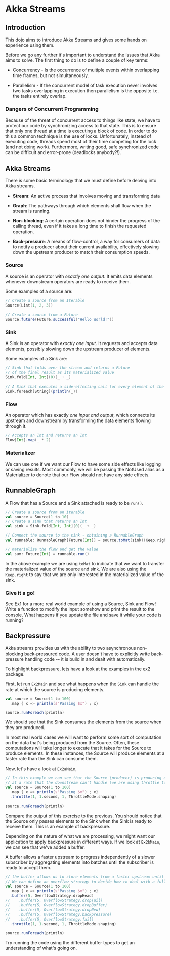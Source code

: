 # Akka Streams

## Introduction

This dojo aims to introduce Akka Streams and gives some hands on experience using them.

Before we go any further it's important to understand the issues that Akka aims to solve. The first thing to do is to
define a couple of key terms:

- Concurrency - Is the occurrence of multiple events within overlapping time frames, but not simultaneously.

- Parallelism - If the concurrent model of task execution never involves two tasks overlapping in execution then parallelism is the
  opposite i.e. the tasks entirely overlap.

### Dangers of Concurrent Programming

Because of the threat of concurrent access to things like state, we have to protect our code by synchronizing access
to that state. This is to ensure that only one thread at a time is executing a
block of code. In order to do this a common technique is the use of locks. Unfortunately, instead of executing code,
threads spend most of their time competing for the lock (and not doing work). Furthermore, writing good, safe synchronized
code can be difficult and error-prone (deadlocks anybody?!).


## Akka Streams     

There is some basic terminology that we must define before delving into Akka streams.

- **Stream**: An active process that involves moving and transforming data

- **Graph**: The pathways through which elements shall flow when the stream is running.

- **Non-blocking**: A certain operation does not hinder the progress of the calling thread, even if it takes a long time 
  to finish the requested operation.

- **Back-pressure**: A means of flow-control, a way for consumers of data to notify a producer about their current 
  availability, effectively slowing down the upstream producer to match their consumption speeds.
                                                                                                  

### Source

A source is an operator with _exactly one output_. It emits data elements whenever downstream operators are ready to 
receive them.

Some examples of a source are:

```scala
// Create a source from an Iterable
Source(List(1, 2, 3))

// Create a source from a Future
Source.future(Future.successful("Hello World!"))
```

### Sink

A Sink is an operator with _exactly one input_. It requests and accepts data elements, possibly slowing down the 
upstream producer of elements.

Some examples of a Sink are:
```scala
// Sink that folds over the stream and returns a Future
// of the final result as its materialized value
Sink.fold[Int, Int](0)(_ + _)

// A Sink that executes a side-effecting call for every element of the stream
Sink.foreach[String](println(_))
```

### Flow
                   
An operator which has exactly _one input and output_, which connects its upstream and downstream by transforming the
data elements flowing through it.


```scala
// Accepts an Int and returns an Int
Flow[Int].map(_ * 2)
```
                 
### Materializer

We can use one if we want our Flow to have some side effects like logging or saving results.
Most commonly, we will be passing the NotUsed alias as a Materializer to denote that our Flow should not have any side effects.

## RunnableGraph
                    
A Flow that has a Source and a Sink attached is ready to be `run()`.

```scala
// Create a source from an iterable
val source = Source(1 to 10)
// Create a sink that returns an Int
val sink = Sink.fold[Int, Int](0)(_ + _)

// Connect the source to the sink - obtaining a RunnableGraph
val runnable: RunnableGraph[Future[Int]] = source.toMat(sink)(Keep.right)

// materialize the flow and get the value
val sum: Future[Int] = runnable.run()
```
        
In the above example we are using `toMat` to indicate that we want to transfer the materialized value of the source and
sink. We are also using the `Keep.right` to say that we are only interested in the materialized value of the sink. 
                    

### Give it a go!
                        
See Ex1 for a more real world example of using a Source, Sink and Flow! Write a function to modify the input somehow and 
print the result to the console. What happens if you update the file and save it while your code is running?
                   

## Backpressure 

Akka streams provides us with the ability to two asynchronous non-blocking back-pressured code. A user doesn't have to 
explicitly write back-pressure handling code -- it is build in and dealt with automatically. 

To highlight backpressure, lets have a look at the examples in the ex2 package.

First, let run `Ex2Main` and see what happens when the `Sink` can handle the rate at which the source is producing elements. 
                         
```scala
val source = Source(1 to 100)
  .map { x => println(s"Passing $x") ; x}

source.runForeach(println)
```

We should see that the Sink consumes the elements from the source when they are produced. 
                                                                                             

In most real world cases we will want to perform some sort of computation on the data that's being produced from the Source. Often, 
these computations will take longer to execute that it takes for the Source to produce elements. In these instances, the Source will produce
elements at a faster rate than the Sink can consume them.

Now, let's have a look at `Ex2aMain`,    

```scala
// In this example we can see that the Source (producer) is producing elements
// at a rate that the downstream can't handle (we are using throttle to simulate a slow downstream)
val source = Source(1 to 100)
  .map { x => println(s"Passing $x") ; x}
  .throttle(1, 1.second, 1, ThrottleMode.shaping)

source.runForeach(println)
```
           
Compare the output of this exercise to the previous. You should notice that the Source only passes elements to the Sink 
when the Sink is ready to receive them. This is an example of backpressure. 


Depending on the nature of what we are processing, we might want our application to apply backpressure in different ways.
If we look at `Ex2bMain`, we can see that we've added a buffer. 

A buffer allows a faster upstream to progress independently of a slower subscriber by aggregating elements into batches 
until the subscriber is ready to accept them. 

```scala
// the buffer allows us to store elements from a faster upstream until it becomes full
// We can define an overflow strategy to decide how to deal with a full buffer
val source = Source(1 to 100)
  .map { x => println(s"Passing $x") ; x}
  .buffer(5, OverflowStrategy.dropHead)
//    .buffer(5, OverflowStrategy.dropTail)
//    .buffer(5, OverflowStrategy.dropBuffer)
//    .buffer(5, OverflowStrategy.dropNew)
//    .buffer(5, OverflowStrategy.backpressure)
//    .buffer(5, OverflowStrategy.fail)
  .throttle(1, 1.second, 1, ThrottleMode.shaping)

source.runForeach(println)
```

Try running the code using the different buffer types to get an understanding of what's going on.

